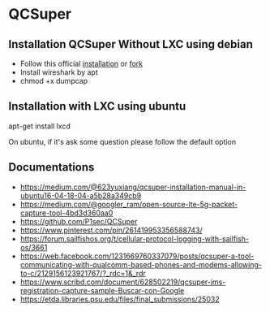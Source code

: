 # QCSuper

## Installation QCSuper Without LXC using debian
* Follow this official [installation](https://github.com/P1sec/QCSuper) or [fork](https://github.com/SitrakaResearchAndPOC/fork_QCSuper)
* Install wireshark by apt
* chmod +x dumpcap

## Installation with LXC  using ubuntu
apt-get install lxcd

On ubuntu, if it's ask some question please follow the default option  





## Documentations
* https://medium.com/@623yuxiang/qcsuper-installation-manual-in-ubuntu16-04-18-04-a5b28a349cb9
* https://medium.com/@googler_ram/open-source-lte-5g-packet-capture-tool-4bd3d360aa0
* https://github.com/P1sec/QCSuper
* https://www.pinterest.com/pin/261419953356588743/
* https://forum.sailfishos.org/t/cellular-protocol-logging-with-sailfish-os/3661
* https://web.facebook.com/1231669760337079/posts/qcsuper-a-tool-communicating-with-qualcomm-based-phones-and-modems-allowing-to-c/2129156123921767/?_rdc=1&_rdr
* https://www.scribd.com/document/628502219/qcsuper-ims-registration-capture-sample-Buscar-con-Google
* https://etda.libraries.psu.edu/files/final_submissions/25032

